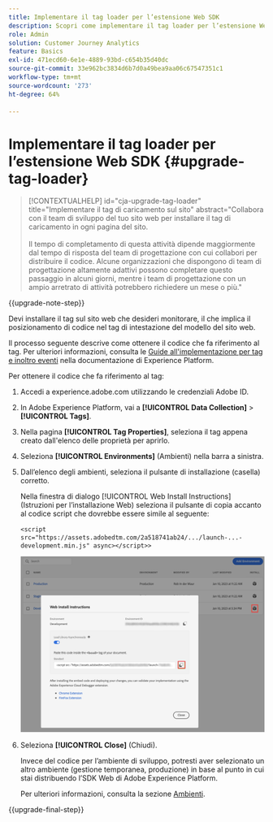 ```yaml
---
title: Implementare il tag loader per l’estensione Web SDK
description: Scopri come implementare il tag loader per l’estensione Web SDK
role: Admin
solution: Customer Journey Analytics
feature: Basics
exl-id: 471ecd60-6e1e-4889-93bd-c654b35d40dc
source-git-commit: 33e962bc3834d6b7d0a49bea9aa06c67547351c1
workflow-type: tm+mt
source-wordcount: '273'
ht-degree: 64%

---
```


# Implementare il tag loader per l’estensione Web SDK {#upgrade-tag-loader}

<!-- markdownlint-disable MD034 -->

>[!CONTEXTUALHELP]
>id="cja-upgrade-tag-loader"
>title="Implementare il tag di caricamento sul sito"
>abstract="Collabora con il team di sviluppo del tuo sito web per installare il tag di caricamento in ogni pagina del sito.<br><br>Il tempo di completamento di questa attività dipende maggiormente dal tempo di risposta del team di progettazione con cui collabori per distribuire il codice. Alcune organizzazioni che dispongono di team di progettazione altamente adattivi possono completare questo passaggio in alcuni giorni, mentre i team di progettazione con un ampio arretrato di attività potrebbero richiedere un mese o più."

<!-- markdownlint-enable MD034 -->

{{upgrade-note-step}}

Devi installare il tag sul sito web che desideri monitorare, il che implica il posizionamento di codice nel tag di intestazione del modello del sito web.

Il processo seguente descrive come ottenere il codice che fa riferimento al tag. Per ulteriori informazioni, consulta le [Guide all&#39;implementazione per tag e inoltro eventi](https://experienceleague.adobe.com/en/docs/experience-platform/tags/get-started/implementation-guides) nella documentazione di Experience Platform.

Per ottenere il codice che fa riferimento al tag:

1. Accedi a experience.adobe.com utilizzando le credenziali Adobe ID.

1. In Adobe Experience Platform, vai a **[!UICONTROL Data Collection]** > **[!UICONTROL Tags]**.

1. Nella pagina **[!UICONTROL Tag Properties]**, seleziona il tag appena creato dall&#39;elenco delle proprietà per aprirlo.

1. Seleziona **[!UICONTROL Environments]** (Ambienti) nella barra a sinistra.

1. Dall’elenco degli ambienti, seleziona il pulsante di installazione (casella) corretto.

   Nella finestra di dialogo [!UICONTROL Web Install Instructions] (Istruzioni per l’installazione Web) seleziona il pulsante di copia accanto al codice script che dovrebbe essere simile al seguente:

   ```
   <script src="https://assets.adobedtm.com/2a518741ab24/.../launch-...-development.min.js" async></script>>
   ```

   ![Ambiente](assets/environment.png)

1. Seleziona **[!UICONTROL Close]** (Chiudi).

   Invece del codice per l’ambiente di sviluppo, potresti aver selezionato un altro ambiente (gestione temporanea, produzione) in base al punto in cui stai distribuendo l’SDK Web di Adobe Experience Platform.

   Per ulteriori informazioni, consulta la sezione [Ambienti](https://experienceleague.adobe.com/docs/experience-platform/tags/publish/environments/environments.html?lang=it).

{{upgrade-final-step}}
